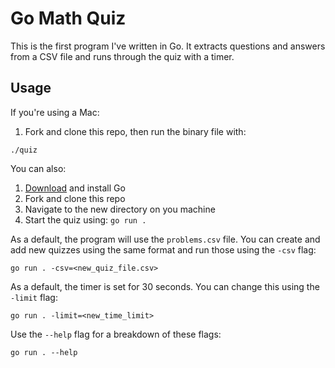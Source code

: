 # Go Math Quiz

This is the first program I've written in Go. It extracts questions and answers from a CSV file and runs through the quiz with a timer.

## Usage 

If you're using a Mac: 

1. Fork and clone this repo, then run the binary file with: 

`./quiz`

You can also:

1. [Download](https://go.dev/dl/) and install Go
2. Fork and clone this repo
3. Navigate to the new directory on you machine
4. Start the quiz using: `go run .`

As a default, the program will use the `problems.csv` file. You can create and add new quizzes using the same format and run those using the `-csv` flag:

`go run . -csv=<new_quiz_file.csv>` 

As a default, the timer is set for 30 seconds. You can change this using the `-limit` flag:

`go run . -limit=<new_time_limit>`

Use the `--help` flag for a breakdown of these flags:

`go run . --help`